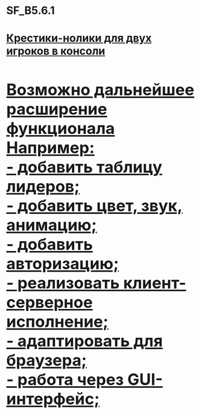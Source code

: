 # SF_B5.6.1
<H1><a href="https://github.com/nikd0003/SF_B5.6.1">Крестики-нолики для двух игроков в консоли</link>
<H2>Возможно дальнейшее расширение функционала
  <br>  Например:
  <br>- добавить таблицу лидеров;
  <br>- добавить цвет, звук, анимацию;
  <br>- добавить авторизацию;
  <br>- реализовать клиент-серверное исполнение;
  <br>- адаптировать для браузера;
  <br>- работа через GUI-интерфейс;
